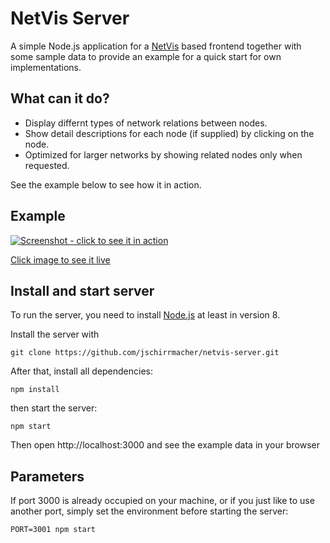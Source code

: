 # NetVis Server

A simple Node.js application for a
[NetVis](https://github.com/jschirrmacher/netvis.git) based frontend
together with some sample data to provide an example for a quick start
for own implementations.

## What can it do?

- Display differnt types of network relations between nodes.
- Show detail descriptions for each node (if supplied) by clicking on the node.
- Optimized for larger networks by showing related nodes only when requested.

See the example below to see how it in action.

## Example

[![Screenshot - click to see it in action](https://jschirrmacher.github.io/netvis-server/public/netvis.gif)](https://jschirrmacher.github.io/netvis-server/public/)

[Click image to see it live](https://jschirrmacher.github.io/netvis-server/public/)

## Install and start server

To run the server, you need to install [Node.js](https://nodejs.org/en/)
at least in version 8.

Install the server with

    git clone https://github.com/jschirrmacher/netvis-server.git

After that, install all dependencies:

    npm install

then start the server:

    npm start

Then open http://localhost:3000 and see the example data in your browser

## Parameters

If port 3000 is already occupied on your machine, or if you just like to
use another port, simply set the environment before starting the server:

    PORT=3001 npm start

